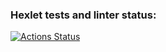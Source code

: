 ### Hexlet tests and linter status:
[![Actions Status](https://github.com/hexletart/frontend-project-11/workflows/hexlet-check/badge.svg)](https://github.com/hexletart/frontend-project-11/actions)